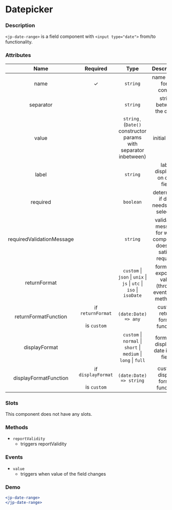 # Datepicker

### Description

`<jp-date-range>` is a field component with `<input type="date">` from/to functionality.

### Attributes

| **Name** | **Required** | **Type** | **Description** |
| :----: | :----: | :----: | :---: |
| name | ✓ | `string` |  name of the form control |
| separator |  | `string` |  string between the dates |
| value |  | `string˛` (`Date()` constructor params with separator inbetween) |  initial value |
| label |  | `string` |  label displayed on date field |
| required | | `boolean` | determines if date needs to be selected |
| requiredValidationMessage | | `string` | validation message for when component does not satisfy required |
| returnFormat |  | `custom` \| `json` \| `unix` \| `js` \| `utc` \| `iso` \| `isoDate` |  format of exposing value (through events and methods) |
| returnFormatFunction | if `returnFormat` <br></br> is `custom` | `(date:Date) => any` |  custom return format function |
| displayFormat |  | `custom` \| `normal` \| `short` \| `medium` \| `long` \| `full` |  format of displayed date in the field |
| displayFormatFunction | if `displayFormat` <br></br> is `custom` | `(date:Date) => string` |  custom display format function |

  
### Slots

This component does not have any slots.

### Methods

- `reportValidity` 
  - triggers reportValidity

### Events

- `value` 
  - triggers when value of the field changes

### Demo

```jsx live
<jp-date-range>
</jp-date-range>
```

